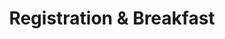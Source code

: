 ---
permalink: none
slug: registration-breakfast

title: Registration & Breakfast
type: Check-in
category: 
time: "08:00"
time_slot: "08:00"
duration: 60
room: DAC Lobby
speakers:

description: 
---